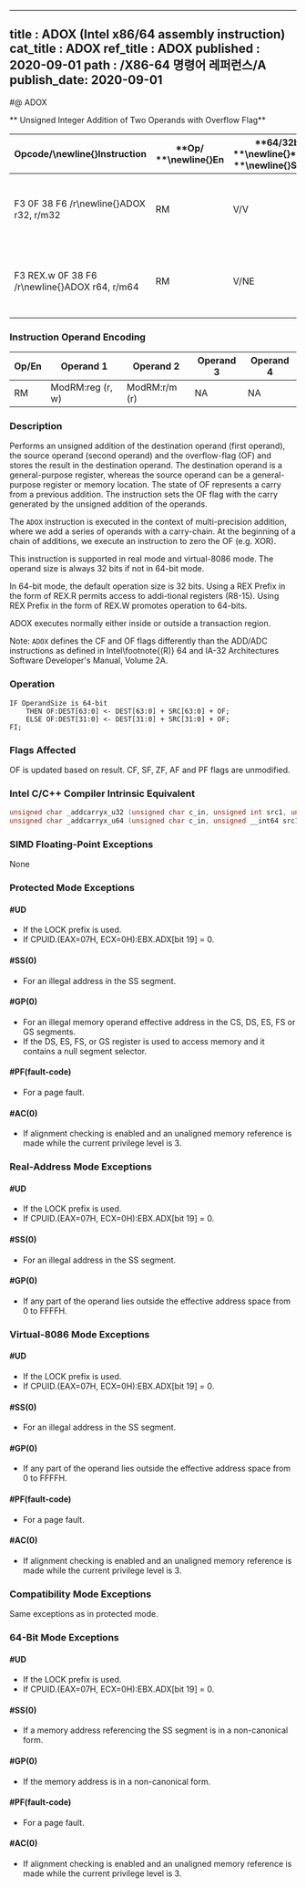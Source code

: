 ----------------------------
title : ADOX (Intel x86/64 assembly instruction)
cat_title : ADOX
ref_title : ADOX
published : 2020-09-01
path : /X86-64 명령어 레퍼런스/A
publish_date: 2020-09-01
----------------------------
#@ ADOX

** Unsigned Integer Addition of Two Operands with Overflow Flag**

|**Opcode/**\newline{}**Instruction**|**Op/ **\newline{}**En**|**64/32bit **\newline{}**Mode **\newline{}**Support**|**CPUID **\newline{}**Feature **\newline{}**Flag**|**Description**|
|------------------------------------|------------------------|-----------------------------------------------------|--------------------------------------------------|---------------|
|F3 0F 38 F6 /r\newline{}ADOX r32, r/m32|RM|V/V|ADX|Unsigned addition of r32 with OF, r/m32 to r32, writes OF.|
|F3 REX.w 0F 38 F6 /r\newline{}ADOX r64, r/m64|RM|V/NE|ADX|Unsigned addition of r64 with OF, r/m64 to r64, writes OF.|
### Instruction Operand Encoding


|Op/En|Operand 1|Operand 2|Operand 3|Operand 4|
|-----|---------|---------|---------|---------|
|RM|ModRM:reg (r, w)|ModRM:r/m (r)|NA|NA|
### Description


Performs an unsigned addition of the destination operand (first operand), the source operand (second operand) and the overflow-flag (OF) and stores the result in the destination operand. The destination operand is a general-purpose register, whereas the source operand can be a general-purpose register or memory location. The state of OF represents a carry from a previous addition. The instruction sets the OF flag with the carry generated by the unsigned addition of the operands. 

The `ADOX` instruction is executed in the context of multi-precision addition, where we add a series of operands with a carry-chain. At the beginning of a chain of additions, we execute an instruction to zero the OF (e.g. XOR).

This instruction is supported in real mode and virtual-8086 mode. The operand size is always 32 bits if not in 64-bit mode. 

In 64-bit mode, the default operation size is 32 bits. Using a REX Prefix in the form of REX.R permits access to addi-tional registers (R8-15). Using REX Prefix in the form of REX.W promotes operation to 64-bits.

ADOX executes normally either inside or outside a transaction region.

Note: `ADOX` defines the CF and OF flags differently than the ADD/ADC instructions as defined in Intel\footnote{(R)}  64 and IA-32 Architectures Software Developer's Manual, Volume 2A.


### Operation

```info-verb
IF OperandSize is 64-bit
    THEN OF:DEST[63:0] <- DEST[63:0] + SRC[63:0] + OF;
    ELSE OF:DEST[31:0] <- DEST[31:0] + SRC[31:0] + OF;
FI;
```
### Flags Affected


OF is updated based on result. CF, SF, ZF, AF and PF flags are unmodified.


### Intel C/C++ Compiler Intrinsic Equivalent

```cpp
unsigned char _addcarryx_u32 (unsigned char c_in, unsigned int src1, unsigned int src2, unsigned int *sum_out);
unsigned char _addcarryx_u64 (unsigned char c_in, unsigned __int64 src1, unsigned __int64 src2, unsigned __int64 *sum_out);
```
### SIMD Floating-Point Exceptions


None


### Protected Mode Exceptions

#### #UD
* If the LOCK prefix is used.
* If CPUID.(EAX=07H, ECX=0H):EBX.ADX[bit 19] = 0.

#### #SS(0)
* For an illegal address in the SS segment.

#### #GP(0)
* For an illegal memory operand effective address in the CS, DS, ES, FS or GS segments. 
* If the DS, ES, FS, or GS register is used to access memory and it contains a null segment selector.

#### #PF(fault-code)
* For a page fault.

#### #AC(0)
* If alignment checking is enabled and an unaligned memory reference is made while the current privilege level is 3.

### Real-Address Mode Exceptions

#### #UD
* If the LOCK prefix is used.
* If CPUID.(EAX=07H, ECX=0H):EBX.ADX[bit 19] = 0.

#### #SS(0)
* For an illegal address in the SS segment.

#### #GP(0)
* If any part of the operand lies outside the effective address space from 0 to FFFFH.

### Virtual-8086 Mode Exceptions

#### #UD
* If the LOCK prefix is used.
* If CPUID.(EAX=07H, ECX=0H):EBX.ADX[bit 19] = 0.

#### #SS(0)
* For an illegal address in the SS segment.

#### #GP(0)
* If any part of the operand lies outside the effective address space from 0 to FFFFH.

#### #PF(fault-code)
* For a page fault.

#### #AC(0)
* If alignment checking is enabled and an unaligned memory reference is made while the current privilege level is 3.

### Compatibility Mode Exceptions



Same exceptions as in protected mode.


### 64-Bit Mode Exceptions

#### #UD
* If the LOCK prefix is used.
* If CPUID.(EAX=07H, ECX=0H):EBX.ADX[bit 19] = 0.

#### #SS(0)
* If a memory address referencing the SS segment is in a non-canonical form.

#### #GP(0)
* If the memory address is in a non-canonical form.

#### #PF(fault-code)
* For a page fault.

#### #AC(0)
* If alignment checking is enabled and an unaligned memory reference is made while the current privilege level is 3.
